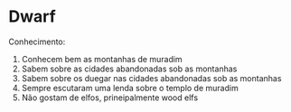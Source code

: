 # Dwarf

Conhecimento:
1. Conhecem bem as montanhas de muradim
2. Sabem sobre as cidades abandonadas sob as montanhas
3. Sabem sobre os duegar nas cidades abandonadas sob as montanhas
4. Sempre escutaram uma lenda sobre o templo de muradim
5. Não gostam de elfos, prineipalmente wood elfs
